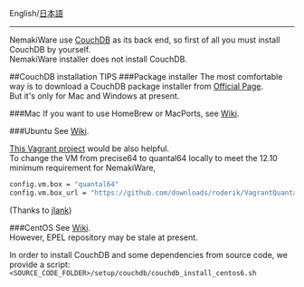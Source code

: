 English/[日本語](https://github.com/aegif/NemakiWare/wiki/CouchDB%E3%81%AE%E3%82%A4%E3%83%B3%E3%82%B9%E3%83%88%E3%83%BC%E3%83%AB)
***
NemakiWare use [CouchDB](http://couchdb.apache.org/) as its back end, so first of all you must install CouchDB by yourself.  
NemakiWare installer does not install CouchDB.

##CouchDB installation TIPS
###Package installer
The most comfortable way is to download a CouchDB package installer from [Official Page](http://couchdb.apache.org/).  
But it's only for Mac and Windows at present.

###Mac
If you want to use HomeBrew or MacPorts, see [Wiki](http://wiki.apache.org/couchdb/Installing_on_OSX).

###Ubuntu
See [Wiki](http://wiki.apache.org/couchdb/Installing_on_Ubuntu).  

[This Vagrant project](https://github.com/bdossantos/puppet-module-couchdb) would be also helpful.  
To change the VM from precise64 to quantal64 locally to meet the 12.10 minimum requirement for NemakiWare,
```sh
config.vm.box = "quantal64"
config.vm.box_url = "https://github.com/downloads/roderik/VagrantQuantal64Box/quantal64.box"
```
(Thanks to [jlank](https://github.com/jlank))

###CentOS
See [Wiki](http://wiki.apache.org/couchdb/Installing_on_RHEL5).  
However, EPEL repository may be stale at present.

In order to install CouchDB and some dependencies from source code, we provide a script:  
```<SOURCE_CODE_FOLDER>/setup/couchdb/couchdb_install_centos6.sh```